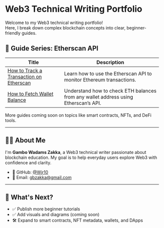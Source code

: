 # Web3 Technical Writing Portfolio

Welcome to my Web3 technical writing portfolio!  
Here, I break down complex blockchain concepts into clear, beginner-friendly guides.

## 📘 Guide Series: Etherscan API

| Title | Description |
|-------|-------------|
| [How to Track a Transaction on Etherscan](./etherscan-guides/how-to-track-a-transaction.md) | Learn how to use the Etherscan API to monitor Ethereum transactions. |
| [How to Fetch Wallet Balance](./etherscan-guides/how-to-fetch-wallet-balance.md) | Understand how to check ETH balances from any wallet address using Etherscan’s API. |

More guides coming soon on topics like smart contracts, NFTs, and DeFi tools.

---

## 👨‍💻 About Me

I'm **Gambo Wadams Zakka**, a Web3 technical writer passionate about blockchain education. My goal is to help everyday users explore Web3 with confidence and clarity.

- 🔗 GitHub: [@Wjr10](https://github.com/Wjr10)
- 📧 Email: gbzakka@gmail.com

---

## 🚀 What's Next?

- ✅ Publish more beginner tutorials  
- ✅ Add visuals and diagrams (coming soon)  
- 🛠️ Expand to smart contracts, NFT metadata, wallets, and DApps  
